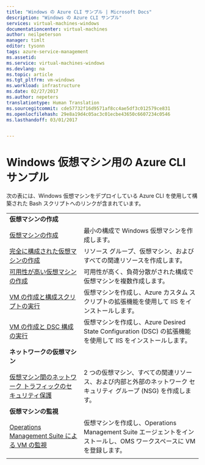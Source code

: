 ```yaml
---
title: "Windows の Azure CLI サンプル | Microsoft Docs"
description: "Windows の Azure CLI サンプル"
services: virtual-machines-windows
documentationcenter: virtual-machines
author: neilpeterson
manager: timlt
editor: tysonn
tags: azure-service-management
ms.assetid: 
ms.service: virtual-machines-windows
ms.devlang: na
ms.topic: article
ms.tgt_pltfrm: vm-windows
ms.workload: infrastructure
ms.date: 02/27/2017
ms.author: nepeters
translationtype: Human Translation
ms.sourcegitcommit: cde57732f16d9571af8cc4ae5df3c012579ce831
ms.openlocfilehash: 29e8a19d4c05ac3c01ecbe43650c6607234c0546
ms.lasthandoff: 03/01/2017


---
```

# <a name="azure-cli-samples-for-windows-virtual-machines"></a>Windows 仮想マシン用の Azure CLI サンプル

次の表には、Windows 仮想マシンをデプロイしている Azure CLI を使用して構築された Bash スクリプトへのリンクが含まれています。

| | |
|---|---|
|**仮想マシンの作成**||
| [仮想マシンの作成](./scripts/virtual-machines-windows-cli-sample-create-vm-quick-create.md?toc=%2fazure%2fvirtual-machines%2fwindows%2ftoc.json) | 最小の構成で Windows 仮想マシンを作成します。 |
| [完全に構成された仮想マシンの作成](./scripts/virtual-machines-windows-cli-sample-create-vm.md?toc=%2fazure%2fvirtual-machines%2fwindows%2ftoc.json) | リソース グループ、仮想マシン、およびすべての関連リソースを作成します。|
| [可用性が高い仮想マシンの作成](./scripts/virtual-machines-windows-cli-sample-nlb.md?toc=%2fazure%2fvirtual-machines%2fwindows%2ftoc.json) | 可用性が高く、負荷分散がされた構成で仮想マシンを複数作成します。 |
| [VM の作成と構成スクリプトの実行](./scripts/virtual-machines-windows-cli-sample-create-vm-iis.md?toc=%2fazure%2fvirtual-machines%2flinux%2ftoc.json) | 仮想マシンを作成し、Azure カスタム スクリプトの拡張機能を使用して IIS をインストールします。 |
| [VM の作成と DSC 構成の実行](./scripts/virtual-machines-windows-cli-sample-create-iis-using-dsc.md?toc=%2fazure%2fvirtual-machines%2fwindows%2ftoc.json) | 仮想マシンを作成し、Azure Desired State Configuration (DSC) の拡張機能を使用して IIS をインストールします。 |
|**ネットワークの仮想マシン**||
| [仮想マシン間のネットワーク トラフィックのセキュリティ保護](./scripts/virtual-machines-windows-cli-sample-create-vm-nsg.md?toc=%2fazure%2fvirtual-machines%2fwindows%2ftoc.json) | 2 つの仮想マシン、すべての関連リソース、および内部と外部のネットワーク セキュリティ グループ (NSG) を作成します。 |
|**仮想マシンの監視**||
| [Operations Management Suite による VM の監視](./scripts/virtual-machines-windows-cli-sample-create-vm-oms.md?toc=%2fazure%2fvirtual-machines%2fwindows%2ftoc.json) | 仮想マシンを作成し、Operations Management Suite エージェントをインストールし、OMS ワークスペースに VM を登録します。  |
| | |

